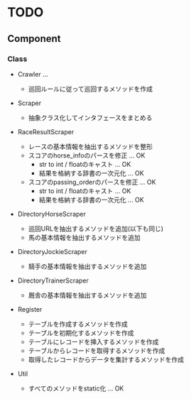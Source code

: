 # TODO

## Component
### Class
* Crawler ... 
  + 巡回ルールに従って巡回するメソッドを作成

* Scraper
  + 抽象クラス化してインタフェースをまとめる
  
* RaceResultScraper
  + レースの基本情報を抽出するメソッドを整形
  + スコアのhorse_infoのパースを修正              ... OK
    * str to int / floatのキャスト                ... OK
    * 結果を格納する辞書の一次元化                ... OK
  + スコアのpassing_orderのパースを修正           ... OK
    * str to int / floatのキャスト                ... OK
    * 結果を格納する辞書の一次元化                ... OK
  
* DirectoryHorseScraper
  + 巡回URLを抽出するメソッドを追加(以下も同じ)
  + 馬の基本情報を抽出するメソッドを追加
  
* DirectoryJockieScraper
  + 騎手の基本情報を抽出するメソッドを追加
  
* DirectoryTrainerScraper
  + 厩舎の基本情報を抽出するメソッドを追加
  
* Register
  + テーブルを作成するメソッドを作成
  + テーブルを初期化するメソッドを作成
  + テーブルにレコードを挿入するメソッドを作成
  + テーブルからレコードを取得するメソッドを作成
  + 取得したレコードからデータを集計するメソッドを作成
  
* Util
  + すべてのメソッドをstatic化                    ... OK


